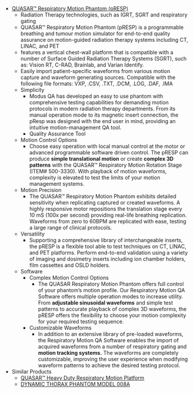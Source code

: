 - [QUASAR™ Respiratory Motion Phantom (pRESP)](https://modusqa.com/products/quasar-respiratory-motion-phantom-presp/)
	- Radiation Therapy technologies, such as IGRT, SGRT and respiratory gating
	- QUASAR™ Respiratory Motion Phantom (pRESP) is a programmable breathing and tumour motion simulator for end-to-end quality assurance on motion-guided radiation therapy systems including CT, LINAC, and PET
	- features a vertical chest-wall platform that is compatible with a number of Surface Guided Radiation Therapy Systems (SGRT), such as: Vision RT, C-RAD, Brainlab, and Varian Identify.
	- Easily import patient-specific waveforms from various motion capture and waveform generating sources. Compatible with the following file formats: VXP, .CSV, .TXT, .DCM, .LOG, .DAF, .IMA
	- Simplicity
		- Modus QA has developed an easy to use phantom with comprehensive testing capabilities for demanding motion protocols in modern radiation therapy departments. From its manual operation mode to its magnetic insert connection, the pResp was designed with the end user in mind, providing an intuitive motion-management QA tool.
		- Quality Assurance Tool
	- Motion Control Options
		- Choose easy operation with local manual control at the motor or advanced programmable software driven control. The pRESP can produce **simple translational motion** or create **complex 3D patterns** with the QUASAR™ Respiratory Motion Rotation Stage (ITEM# 500-3330). With playback of motion waveforms, complexity is elevated to test the limits of your motion management systems.
	- Motion Precision
		- The QUASAR™ Respiratory Motion Phantom exhibits detailed sensitivity when replicating captured or created waveforms. A highly responsive motor repositions the translation stage every 10 mS (100x per second) providing real-life breathing replication. Waveforms from zero to 60BPM are replicated with ease, testing a large range of clinical protocols.
	- Versatility
		- Supporting a comprehensive library of interchangeable inserts, the pRESP is a flexible tool able to test techniques on CT, LINAC, and PET platforms. Perform end-to-end validation using a variety of imaging and dosimetry inserts including ion chamber holders, film cassettes and OSLD holders.
	- Software
		- Complex Motion Control Options
			- The QUASAR Respiratory Motion Phantom offers full control of your phantom’s motion profile. Our Respiratory Motion QA Software offers multiple operation modes to increase utility. From **adjustable sinusoidal waveforms** and simple test patterns to accurate playback of complex 3D waveforms, the pRESP offers the flexibility to choose your motion complexity for your required testing sequence.
		- Customizable Waveforms
			- In addition to an extensive library of pre-loaded waveforms, the Respiratory Motion QA Software enables the import of acquired waveforms from a number of respiratory gating and **motion tracking systems.** The waveforms are completely customizable, improving the user experience when modifying waveform patterns to achieve the desired testing protocol.
- Similar Products
	- [QUASAR™ Heavy Duty Respiratory Motion Platform](https://modusqa.com/products/quasar-heavy-duty-respiratory-motion-platform/)
	- [DYNAMIC THORAX PHANTOM MODEL 008A](https://www.cirsinc.com/products/radiation-therapy/dynamic-thorax-motion-phantom/)